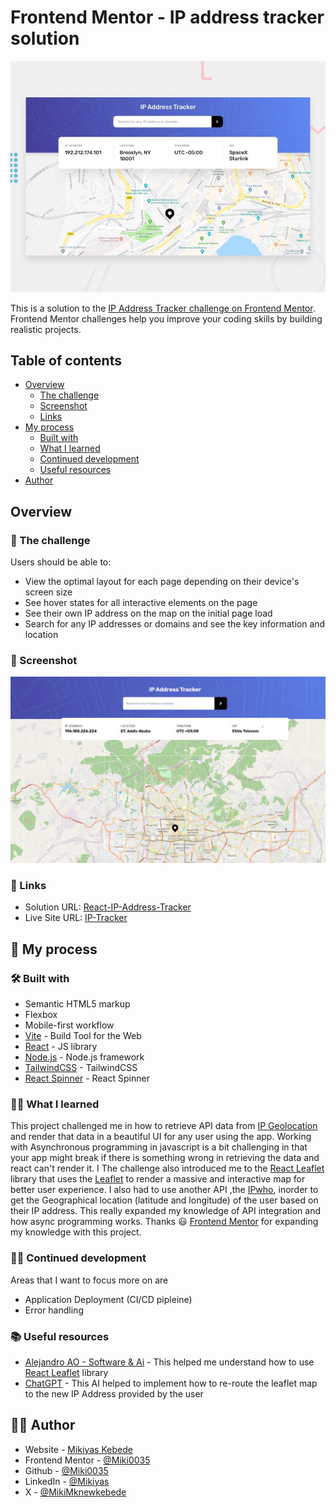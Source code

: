 # Frontend Mentor - IP address tracker solution

![Design preview for the IP address tracker coding challenge](./design/desktop-preview.jpg)

This is a solution to the [IP Address Tracker challenge on Frontend Mentor](https://www.frontendmentor.io/challenges/ip-address-tracker-I8-0yYAH0). Frontend Mentor challenges help you improve your coding skills by building realistic projects.

## Table of contents

- [Overview](#overview)
  - [The challenge](#the-challenge)
  - [Screenshot](#screenshot)
  - [Links](#links)
- [My process](#my-process)
  - [Built with](#built-with)
  - [What I learned](#what-i-learned)
  - [Continued development](#continued-development)
  - [Useful resources](#useful-resources)
- [Author](#author)

## Overview

### 💪 The challenge

Users should be able to:

- View the optimal layout for each page depending on their device's screen size
- See hover states for all interactive elements on the page
- See their own IP address on the map on the initial page load
- Search for any IP addresses or domains and see the key information and location

### 📸 Screenshot

![desktop view](./public/ip_tracker.png)

### 🔗 Links

- Solution URL: [React-IP-Address-Tracker](https://github.com/Miki0035/ip_address_tracker)
- Live Site URL: [IP-Tracker](https://ip-address-tracker-rw8d.onrender.com/)

## 🤔 My process

### 🛠️ Built with

- Semantic HTML5 markup
- Flexbox
- Mobile-first workflow
- [Vite](https://vite.dev/) - Build Tool for the Web
- [React](https://reactjs.org/) - JS library
- [Node.js](https://nodejs.org) - Node.js framework
- [TailwindCSS](https://tailwindcss.com/) - TailwindCSS 
- [React Spinner](https://www.davidhu.io/react-spinners/) - React Spinner

### 👨‍🏫 What I learned

This project challenged me in how to retrieve API data from [IP Geolocation](https://geo.ipify.org) and render that data in a beautiful UI for any user using the app. Working with  Asynchronous programming in javascript is a bit challenging in that your app might break if there is something wrong  in retrieving the data and react can't render it. I The challenge also introduced me to the [React Leaflet](https://react-leaflet.js.org/) library that uses the [Leaflet](https://leafletjs.com/) to render a massive and interactive map for better user experience. I also had to use another API ,the [IPwho](https://ipwho.is/), inorder to get the Geographical location (latitude and longitude) of the user based on their IP address. This really expanded my knowledge of API integration and how  async programming works. Thanks 😃 [Frontend Mentor](https://www.frontendmentor.io) for expanding my knowledge with this project.

### 🏃‍♂️ Continued development

Areas that I want to focus more on are

- Application Deployment (CI/CD pipleine)
- Error handling 

### 📚 Useful resources

- [Alejandro AO - Software & Ai](https://www.youtube.com/watch?v=jD6813wGdBA&t=1991s) - This helped me understand how to use [React Leaflet](https://react-leaflet.js.org/) library
- [ChatGPT](https://chatgpt.com) - This AI helped to implement how to re-route the leaflet map to the new IP Address provided by the user

## 👨‍🦱 Author

- Website - [Mikiyas Kebede](https://my-portfolio-pvae.onrender.com)
- Frontend Mentor - [@Miki0035](https://www.frontendmentor.io/profile/Miki0035)
- Github - [@Miki0035](https://github.com/Miki0035)
- LinkedIn - [@Mikiyas](https://www.linkedin.com/in/mikiyas-kebede-b661aa225/)
- X - [@MikiMknewkebede](https://x.com/MikiMknewkebede)
